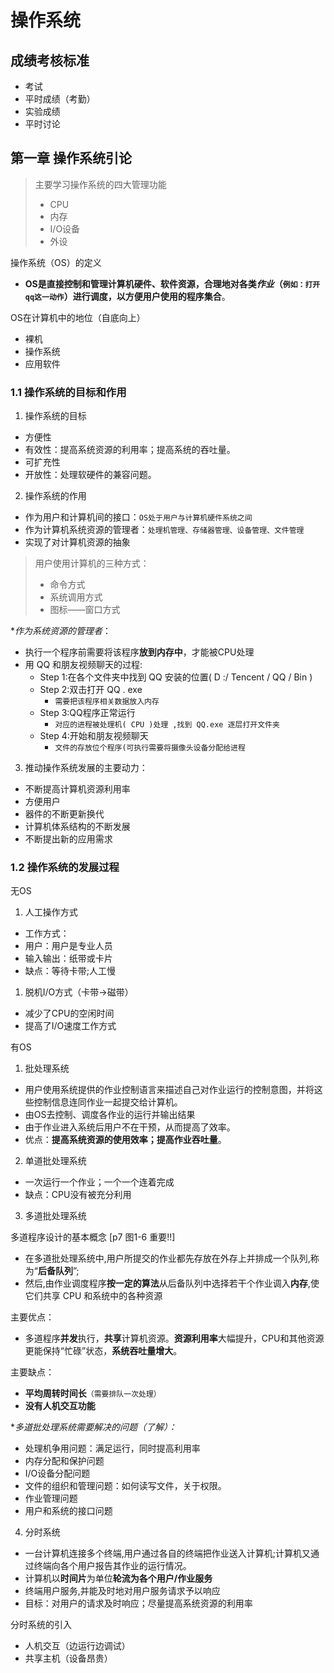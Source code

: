 # 操作系统
## 成绩考核标准
- 考试
- 平时成绩（考勤）
- 实验成绩
- 平时讨论

## 第一章 操作系统引论
> 主要学习操作系统的四大管理功能
> - CPU
> - 内存
> - I/O设备
> - 外设

操作系统（OS）的定义
- **OS是直接控制和管理计算机硬件、软件资源，合理地对各类*作业*（`例如：打开qq这一动作`）进行调度，以方便用户使用的程序集合**。

OS在计算机中的地位（自底向上）
- 裸机
- 操作系统
- 应用软件

### 1.1 操作系统的目标和作用
1. 操作系统的目标
- 方便性
- 有效性：提高系统资源的利用率；提高系统的吞吐量。
- 可扩充性
- 开放性：处理软硬件的兼容问题。

2. 操作系统的作用
- 作为用户和计算机间的接口：`OS处于用户与计算机硬件系统之间`
- 作为计算机系统资源的管理者：`处理机管理、存储器管理、设备管理、文件管理`
- 实现了对计算机资源的抽象

> 用户使用计算机的三种方式：
> - 命令方式
> - 系统调用方式
> - 图标——窗口方式


**作为系统资源的管理者*：
- 执行一个程序前需要将该程序**放到内存中**，才能被CPU处理
- 用 QQ 和朋友视频聊天的过程:
  - Step 1:在各个文件夹中找到 QQ 安装的位置( D :/ Tencent / QQ / Bin )
  - Step 2:双击打开 QQ . exe 
    - `需要把该程序相关数据放入内存`
  - Step 3:QQ程序正常运行 
    - `对应的进程被处理机( CPU )处理 ,找到 QQ.exe 逐层打开文件夹`
  - Step 4:开始和朋友视频聊天 
    - `文件的存放位个程序(可执行需要将摄像头设备分配给进程`

3. 推动操作系统发展的主要动力：
- 不断提高计算机资源利用率
- 方便用户
- 器件的不断更新换代
- 计算机体系结构的不断发展
- 不断提出新的应用需求

### 1.2 操作系统的发展过程
无OS
   1. 人工操作方式
   - 工作方式：
   - 用户：用户是专业人员
   - 输入输出：纸带或卡片
   - 缺点：等待卡带;人工慢
   1. 脱机I/O方式（卡带->磁带）
   - 减少了CPU的空闲时间
   - 提高了I/O速度工作方式

有OS

1. 批处理系统
- 用户使用系统提供的作业控制语言来描述自己对作业运行的控制意图，并将这些控制信息连同作业一起提交给计算机。
- 由OS去控制、调度各作业的运行并输出结果
- 由于作业进入系统后用户不在干预，从而提高了效率。
- 优点：**提高系统资源的使用效率；提高作业吞吐量**。

2. 单道批处理系统
- 一次运行一个作业；一个一个连着完成
- 缺点：CPU没有被充分利用

3. 多道批处理系统

多道程序设计的基本概念 [p7 图1-6 重要!!] 
  - 在多道批处理系统中,用户所提交的作业都先存放在外存上并排成一个队列,称为“**后备队列**”;
  - 然后,由作业调度程序**按一定的算法**从后备队列中选择若干个作业调入**内存**,使它们共享 CPU 和系统中的各种资源
  
主要优点：
- 多道程序**并发**执行，**共享**计算机资源。**资源利用率**大幅提升，CPU和其他资源更能保持“忙碌”状态，**系统吞吐量增大**。

主要缺点：
- **平均周转时间长**`（需要排队一次处理）`
- **没有人机交互功能**

**多道批处理系统需要解决的问题（了解）：*
- 处理机争用问题：满足运行，同时提高利用率
- 内存分配和保护问题
- I/O设备分配问题
- 文件的组织和管理问题：如何读写文件，关于权限。
- 作业管理问题
- 用户和系统的接口问题

4. 分时系统
- 一台计算机连接多个终端,用户通过各自的终端把作业送入计算机;计算机又通过终端向各个用户报告其作业的运行情况。
- 计算机以**时间片**为单位**轮流为各个用户/作业服务**
- 终端用户服务,并能及时地对用户服务请求予以响应
- 目标：对用户的请求及时响应；尽量提高系统资源的利用率

分时系统的引入
- 人机交互（边运行边调试）
- 共享主机（设备昂贵）



 
